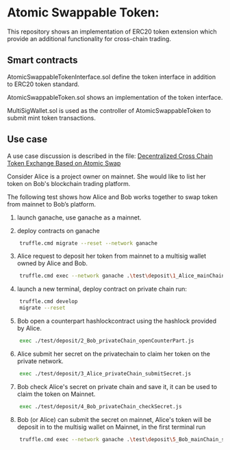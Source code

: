 # Atomic Swappable Token: 
This repository shows an implementation of ERC20 token extension which provide an additional functionality for cross-chain trading. 

## Smart contracts 
AtomicSwappableTokenInterface.sol define the token interface in addition to ERC20 token standard. 

AtomicSwappableToken.sol shows an implementation of the token interface. 

MultiSigWallet.sol is used as the controller of AtomicSwappableToken to submit mint token transactions. 

## Use case 
A use case discussion is described in the file:
[Decentralized Cross Chain Token Exchange Based on Atomic Swap]

Consider Alice is a project owner on mainnet. She would like to list her token on Bob's blockchain trading platform. 
 
The following test shows how Alice and Bob works together to swap token from mainnet to Bob’s platform.  

1. launch ganache, use ganache as a mainnet. 

2. deploy contracts on ganache 
```sh
    truffle.cmd migrate --reset --network ganache
```
3. Alice request to deposit her token from mainnet to a multisig wallet owned by Alice and Bob. 
```sh
    truffle.cmd exec --network ganache .\test\deposit\1_Alice_mainChain_initSwap.js
```
4. launch a new terminal, deploy contract on private chain run: 
```sh
    truffle.cmd develop
    migrate --reset
```
5. Bob open a counterpart hashlockcontract using the hashlock provided by Alice. 
```sh
    exec ./test/deposit/2_Bob_privateChain_openCounterPart.js 
```
6. Alice submit her secret on the privatechain to claim her token on the private network.
```sh
    exec ./test/deposit/3_Alice_privateChain_submitSecret.js
```
7. Bob check Alice's secret on private chain and save it, it can be used to claim the token on Mainnet. 
```sh
    exec ./test/deposit/4_Bob_privateChain_checkSecret.js 
```
8. Bob (or Alice) can submit the secret on mainnet, Alice's token will be deposit in to the multisig wallet on Mainnet, in the first terminal run 
```sh
    truffle.cmd exec --network ganache .\test\deposit\5_Bob_mainChain_submitSecret.js 
```

[Decentralized Cross Chain Token Exchange Based on Atomic Swap]: <https://url2>
